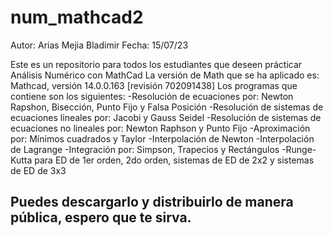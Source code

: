 # num_mathcad2
Autor:     Arias Mejia Bladimir
Fecha: 15/07/23

Este es un repositorio para todos los estudiantes que deseen prácticar Análisis Numérico con MathCad
La versión de Math que se ha aplicado es: Mathcad, versión 14.0.0.163 [revisión 702091438]
Los programas que contiene son los siguientes:
-Resolución de ecuaciones por: Newton Rapshon, Bisección, Punto Fijo y Falsa Posición
-Resolución de sistemas de ecuaciones lineales por: Jacobi y Gauss Seidel
-Resolución de sistemas de ecuaciones no lineales por: Newton Raphson y Punto Fijo
-Aproximación por: Mínimos cuadrados y Taylor
-Interpolación de Newton
-Interpolación de Lagrange
-Integración por: Simpson, Trapecios y Rectángulos
-Runge-Kutta para ED de 1er orden, 2do orden, sistemas de ED de 2x2 y sistemas de ED de 3x3

Puedes descargarlo y distribuirlo de manera pública, espero que te sirva.
-
